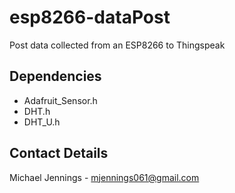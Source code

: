 # esp8266-dataPost
Post data collected from an ESP8266 to Thingspeak

## Dependencies
- Adafruit_Sensor.h
- DHT.h
- DHT_U.h

## Contact Details
Michael Jennings - mjennings061@gmail.com
